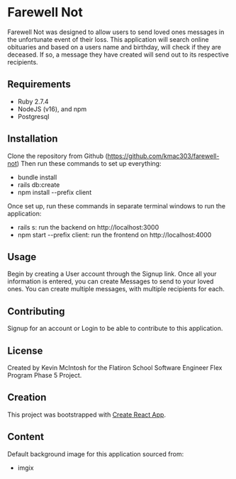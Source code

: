 # Farewell Not

Farewell Not was designed to allow users to send loved ones messages in the unfortunate event of their loss. This application will search online obituaries and based on a users name and birthday, will check if they are deceased. If so, a message they have created will send out to its respective recipients.

## Requirements

- Ruby 2.7.4
- NodeJS (v16), and npm
- Postgresql

## Installation

Clone the repository from Github (https://github.com/kmac303/farewell-not)
Then run these commands to set up everything:
- bundle install
- rails db:create
- npm install --prefix client

Once set up, run these commands in separate terminal windows to run the application:
- rails s: run the backend on http://localhost:3000
- npm start --prefix client: run the frontend on http://localhost:4000

## Usage

Begin by creating a User account through the Signup link. Once all your information is entered, you can create Messages to send to your loved ones. You can create multiple messages, with multiple recipients for each.

## Contributing

Signup for an account or Login to be able to contribute to this application. 

## License

Created by Kevin McIntosh for the Flatiron School Software Engineer Flex Program Phase 5 Project.

## Creation

This project was bootstrapped with [Create React App](https://github.com/facebook/create-react-app).

## Content

Default background image for this application sourced from:
- imgix